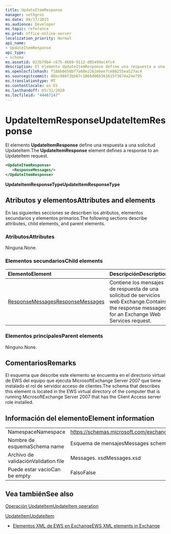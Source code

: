 ```yaml
---
title: UpdateItemResponse
manager: sethgros
ms.date: 09/17/2015
ms.audience: Developer
ms.topic: reference
ms.prod: office-online-server
localization_priority: Normal
api_name:
- UpdateItemResponse
api_type:
- schema
ms.assetid: 023b79b4-c675-4669-9112-d85499ec4fc4
description: El elemento UpdateItemResponse define una respuesta a una solicitud UpdateItem.
ms.openlocfilehash: f18bb6658bf7a68e2262ebee7ce86255ea527ac4
ms.sourcegitcommit: 88ec988f2bb67c1866d06b361615f3674a24e795
ms.translationtype: MT
ms.contentlocale: es-ES
ms.lasthandoff: 05/31/2020
ms.locfileid: "44467147"
---
```

# <a name="updateitemresponse"></a><span data-ttu-id="df621-103">UpdateItemResponse</span><span class="sxs-lookup"><span data-stu-id="df621-103">UpdateItemResponse</span></span>

<span data-ttu-id="df621-104">El elemento **UpdateItemResponse** define una respuesta a una solicitud UpdateItem.</span><span class="sxs-lookup"><span data-stu-id="df621-104">The **UpdateItemResponse** element defines a response to an UpdateItem request.</span></span> 
  
```xml
<UpdateItemResponse>
   <ResponseMessages/>
</UpdateItemResponse>
```

 <span data-ttu-id="df621-105">**UpdateItemResponseType**</span><span class="sxs-lookup"><span data-stu-id="df621-105">**UpdateItemResponseType**</span></span>
## <a name="attributes-and-elements"></a><span data-ttu-id="df621-106">Atributos y elementos</span><span class="sxs-lookup"><span data-stu-id="df621-106">Attributes and elements</span></span>

<span data-ttu-id="df621-107">En las siguientes secciones se describen los atributos, elementos secundarios y elementos primarios.</span><span class="sxs-lookup"><span data-stu-id="df621-107">The following sections describe attributes, child elements, and parent elements.</span></span>
  
### <a name="attributes"></a><span data-ttu-id="df621-108">Atributos</span><span class="sxs-lookup"><span data-stu-id="df621-108">Attributes</span></span>

<span data-ttu-id="df621-109">Ninguna.</span><span class="sxs-lookup"><span data-stu-id="df621-109">None.</span></span>
  
### <a name="child-elements"></a><span data-ttu-id="df621-110">Elementos secundarios</span><span class="sxs-lookup"><span data-stu-id="df621-110">Child elements</span></span>

|<span data-ttu-id="df621-111">**Elemento**</span><span class="sxs-lookup"><span data-stu-id="df621-111">**Element**</span></span>|<span data-ttu-id="df621-112">**Descripción**</span><span class="sxs-lookup"><span data-stu-id="df621-112">**Description**</span></span>|
|:-----|:-----|
|[<span data-ttu-id="df621-113">ResponseMessages</span><span class="sxs-lookup"><span data-stu-id="df621-113">ResponseMessages</span></span>](responsemessages.md) <br/> |<span data-ttu-id="df621-114">Contiene los mensajes de respuesta de una solicitud de servicios web Exchange.</span><span class="sxs-lookup"><span data-stu-id="df621-114">Contains the response messages for an Exchange Web Services request.</span></span>  <br/> |
   
### <a name="parent-elements"></a><span data-ttu-id="df621-115">Elementos principales</span><span class="sxs-lookup"><span data-stu-id="df621-115">Parent elements</span></span>

<span data-ttu-id="df621-116">Ninguno.</span><span class="sxs-lookup"><span data-stu-id="df621-116">None.</span></span>
  
## <a name="remarks"></a><span data-ttu-id="df621-117">Comentarios</span><span class="sxs-lookup"><span data-stu-id="df621-117">Remarks</span></span>

<span data-ttu-id="df621-118">El esquema que describe este elemento se encuentra en el directorio virtual de EWS del equipo que ejecuta MicrosoftExchange Server 2007 que tiene instalado el rol de servidor acceso de clientes.</span><span class="sxs-lookup"><span data-stu-id="df621-118">The schema that describes this element is located in the EWS virtual directory of the computer that is running MicrosoftExchange Server 2007 that has the Client Access server role installed.</span></span>
  
## <a name="element-information"></a><span data-ttu-id="df621-119">Información del elemento</span><span class="sxs-lookup"><span data-stu-id="df621-119">Element information</span></span>

|||
|:-----|:-----|
|<span data-ttu-id="df621-120">Namespace</span><span class="sxs-lookup"><span data-stu-id="df621-120">Namespace</span></span>  <br/> |https://schemas.microsoft.com/exchange/services/2006/messages  <br/> |
|<span data-ttu-id="df621-121">Nombre de esquema</span><span class="sxs-lookup"><span data-stu-id="df621-121">Schema name</span></span>  <br/> |<span data-ttu-id="df621-122">Esquema de mensajes</span><span class="sxs-lookup"><span data-stu-id="df621-122">Messages schema</span></span>  <br/> |
|<span data-ttu-id="df621-123">Archivo de validación</span><span class="sxs-lookup"><span data-stu-id="df621-123">Validation file</span></span>  <br/> |<span data-ttu-id="df621-124">Messages. xsd</span><span class="sxs-lookup"><span data-stu-id="df621-124">Messages.xsd</span></span>  <br/> |
|<span data-ttu-id="df621-125">Puede estar vacío</span><span class="sxs-lookup"><span data-stu-id="df621-125">Can be empty</span></span>  <br/> |<span data-ttu-id="df621-126">Falso</span><span class="sxs-lookup"><span data-stu-id="df621-126">False</span></span>  <br/> |
   
## <a name="see-also"></a><span data-ttu-id="df621-127">Vea también</span><span class="sxs-lookup"><span data-stu-id="df621-127">See also</span></span>



[<span data-ttu-id="df621-128">Operación UpdateItem</span><span class="sxs-lookup"><span data-stu-id="df621-128">UpdateItem operation</span></span>](updateitem-operation.md)
  
[<span data-ttu-id="df621-129">UpdateItem</span><span class="sxs-lookup"><span data-stu-id="df621-129">UpdateItem</span></span>](updateitem.md)


- [<span data-ttu-id="df621-130">Elementos XML de EWS en Exchange</span><span class="sxs-lookup"><span data-stu-id="df621-130">EWS XML elements in Exchange</span></span>](ews-xml-elements-in-exchange.md)

